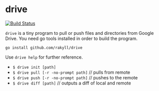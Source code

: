 # drive

[![Build Status](https://travis-ci.org/rakyll/drive.png?branch=master)](https://travis-ci.org/rakyll/drive)

`drive` is a tiny program to pull or push files and directories from Google Drive. You need go tools installed in order to build the program.

    go install github.com/rakyll/drive

Use `drive help` for further reference.

* `$ drive init [path]`
* `$ drive pull [-r -no-prompt path]` // pulls from remote
* `$ drive push [-r -no-prompt path]` // pushes to the remote
* `$ drive diff [path]` // outputs a diff of local and remote
